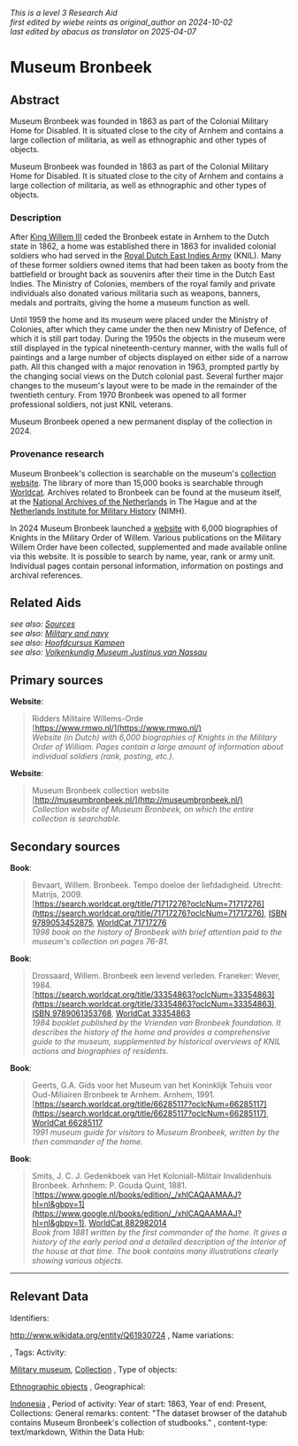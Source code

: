 _This is a level 3 Research Aid_  
_first edited by wiebe reints as original_author on 2024-10-02_  
_last edited by abacus as translator on 2025-04-07_


# Museum Bronbeek


## Abstract

Museum Bronbeek was founded in 1863 as part of the Colonial Military Home for Disabled. It is situated close to the city of Arnhem and contains a large collection of militaria, as well as ethnographic and other types of objects.

Museum Bronbeek was founded in 1863 as part of the Colonial Military Home for Disabled. It is situated close to the city of Arnhem and contains a large collection of militaria, as well as ethnographic and other types of objects.

### Description

After [King Willem III](http://www.wikidata.org/entity/Q125649) ceded the Bronbeek estate in Arnhem to the Dutch state in 1862, a home was established there in 1863 for invalided colonial soldiers who had served in the [Royal Dutch East Indies Army](http://www.wikidata.org/entity/Q523553) (KNIL). Many of these former soldiers owned items that had been taken as booty from the battlefield or brought back as souvenirs after their time in the Dutch East Indies. The Ministry of Colonies, members of the royal family and private individuals also donated various militaria such as weapons, banners, medals and portraits, giving the home a museum function as well. 

Until 1959 the home and its museum were placed under the Ministry of Colonies, after which they came under the then new Ministry of Defence, of which it is still part today. During the 1950s the objects in the museum were still displayed in the typical nineteenth-century manner, with the walls full of paintings and a large number of objects displayed on either side of a narrow path. All this changed with a major renovation in 1963, prompted partly by the changing social views on the Dutch colonial past. Several further major changes to the museum's layout were to be made in the remainder of the twentieth century. From 1970 Bronbeek was opened to all former professional soldiers, not just KNIL veterans.

Museum Bronbeek opened a new permanent display of the collection in 2024.

### Provenance research

Museum Bronbeek's collection is searchable on the museum's [collection website](http://museumbronbeek.nl/). The library of more than 15,000 books is searchable through [Worldcat](https://mindef.on.worldcat.org/discovery). Archives related to Bronbeek can be found at the museum itself, at the [National Archives of the Netherlands](https://www.nationaalarchief.nl/onderzoeken) in The Hague and at the [Netherlands Institute for Military History](https://www.nimh.nl/) (NIMH). 

In 2024 Museum Bronbeek launched a [website](http://www.rmwo.nl/) with 6,000 biographies of Knights in the Military Order of Willem. Various publications on the Military Willem Order have been collected, supplemented and made available online via this website. It is possible to search by name, year, rank or army unit. Individual pages contain personal information, information on postings and archival references.


## Related Aids

_see also: [Sources](niveau1/English/Sources_20240501.yml)_  
_see also: [Military and navy](niveau2/English/MilitaryAndNavy_20240417.yml)_  
_see also: [Hoofdcursus Kampen](published/niveau3/English/HoofdcursusKampen_20250513.yml)_  
_see also: [Volkenkundig Museum Justinus van Nassau](published/niveau3/English/JustinusNassau_20250513.yml)_  

## Primary sources

**Website**:
  > Ridders Militaire Willems-Orde  
> [https://www.rmwo.nl/](https://www.rmwo.nl/)  
> _Website (in Dutch) with 6,000 biographies of Knights in the Military Order of William. Pages contain a large amount of information about individual soldiers (rank, posting, etc.)._  

**Website**:
  >  Museum Bronbeek collection website   
> [http://museumbronbeek.nl/](http://museumbronbeek.nl/)  
> _Collection website of Museum Bronbeek, on which the entire collection is searchable._  

## Secondary sources

**Book**:
  > Bevaart, Willem. Bronbeek. Tempo doeloe der liefdadigheid. Utrecht: Matrijs, 2009.  
> [https://search.worldcat.org/title/71717276?oclcNum=71717276](https://search.worldcat.org/title/71717276?oclcNum=71717276), [ISBN 9789053452875](https://isbnsearch.org/isbn/9789053452875), [WorldCat 71717276](https://search.worldcat.org/title/71717276)  
> _1998 book on the history of Bronbeek with brief attention paid to the museum's collection on pages 76-81._  

**Book**:
  > Drossaard, Willem. Bronbeek een levend verleden. Franeker: Wever, 1984.  
> [https://search.worldcat.org/title/33354863?oclcNum=33354863](https://search.worldcat.org/title/33354863?oclcNum=33354863), [ISBN 9789061353768](https://isbnsearch.org/isbn/9789061353768), [WorldCat 33354863](https://search.worldcat.org/title/33354863)  
> _1984 booklet published by the Vrienden van Bronbeek foundation. It describes the history of the home and provides a comprehensive guide to the museum, supplemented by historical overviews of KNIL actions and biographies of residents._  

**Book**:
  > Geerts, G.A. Gids voor het Museum van het Koninklijk Tehuis voor Oud-Miliairen Bronbeek te Arnhem. Arnhem, 1991.  
> [https://search.worldcat.org/title/66285117?oclcNum=66285117](https://search.worldcat.org/title/66285117?oclcNum=66285117), [WorldCat 66285117](https://search.worldcat.org/title/66285117)  
> _1991 museum guide for visitors to Museum Bronbeek, written by the then commander of the home._  

**Book**:
  > Smits, J. C. J. Gedenkboek van Het Koloniall-Militair Invalidenhuis Bronbeek. Arhnhem: P. Gouda Quint, 1881.  
> [https://www.google.nl/books/edition/_/xhlCAQAAMAAJ?hl=nl&gbpv=1](https://www.google.nl/books/edition/_/xhlCAQAAMAAJ?hl=nl&gbpv=1), [WorldCat 882982014](https://search.worldcat.org/title/882982014)  
> _Book from 1881 written by the first commander of the home. It gives a history of the early period and a detailed description of the interior of the house at that time. The book contains many illustrations clearly showing various objects._  



---
## Relevant Data 
Identifiers:
  
http://www.wikidata.org/entity/Q61930724
,
  Name variations:
  

,
  Tags:
  Activity:
  
[Military museum](http://vocab.getty.edu/aat/300312314), [Collection](http://vocab.getty.edu/aat/300025976)
,
  Type of objects:
  
[Ethnographic objects](http://vocab.getty.edu/aat/300234108)
,
  Geographical:
  
[Indonesia](https://sws.geonames.org/1643084)
,
  Period of activity:
  Year of start:
  1863,
  Year of end:
  Present,
  Collections:
  General remarks:
  content:
  "The dataset browser of the datahub contains Museum Bronbeek's collection of studbooks."
,
  content-type:
  text/markdown,
  Within the Data Hub:
  


        